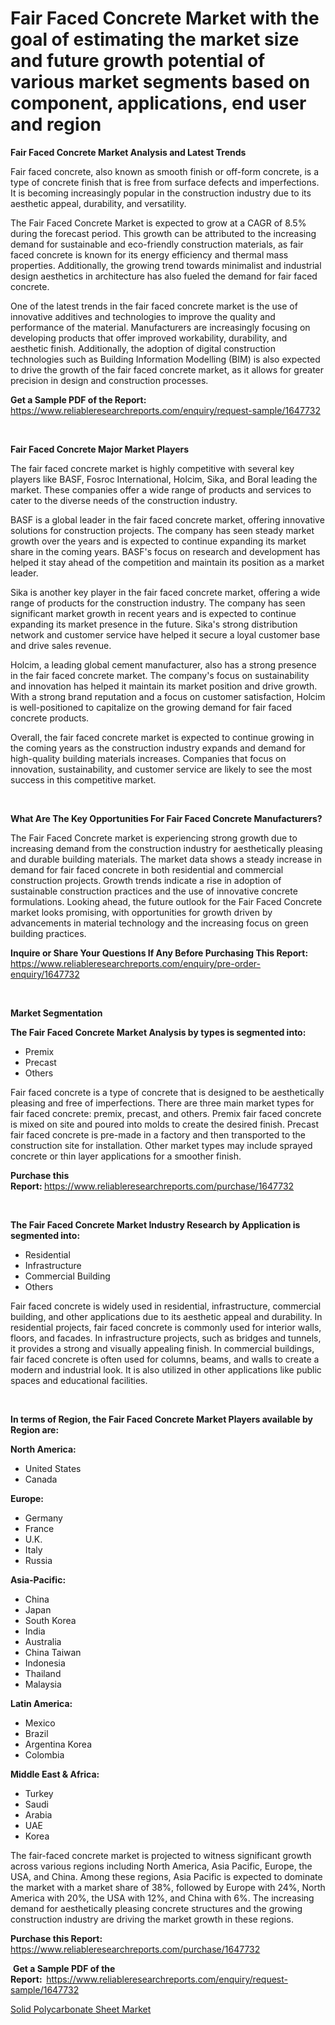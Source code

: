 <p><h1>Fair Faced Concrete Market with the goal of estimating the market size and future growth potential of various market segments based on component, applications, end user and region</h1></p><p><strong>Fair Faced Concrete Market Analysis and Latest Trends</strong></p>
<p><p>Fair faced concrete, also known as smooth finish or off-form concrete, is a type of concrete finish that is free from surface defects and imperfections. It is becoming increasingly popular in the construction industry due to its aesthetic appeal, durability, and versatility.</p><p>The Fair Faced Concrete Market is expected to grow at a CAGR of 8.5% during the forecast period. This growth can be attributed to the increasing demand for sustainable and eco-friendly construction materials, as fair faced concrete is known for its energy efficiency and thermal mass properties. Additionally, the growing trend towards minimalist and industrial design aesthetics in architecture has also fueled the demand for fair faced concrete.</p><p>One of the latest trends in the fair faced concrete market is the use of innovative additives and technologies to improve the quality and performance of the material. Manufacturers are increasingly focusing on developing products that offer improved workability, durability, and aesthetic finish. Additionally, the adoption of digital construction technologies such as Building Information Modelling (BIM) is also expected to drive the growth of the fair faced concrete market, as it allows for greater precision in design and construction processes.</p></p>
<p><strong>Get a Sample PDF of the Report:&nbsp;</strong> <a href="https://www.reliableresearchreports.com/enquiry/request-sample/1647732">https://www.reliableresearchreports.com/enquiry/request-sample/1647732</a></p>
<p>&nbsp;</p>
<p><strong>Fair Faced Concrete Major Market Players</strong></p>
<p><p>The fair faced concrete market is highly competitive with several key players like BASF, Fosroc International, Holcim, Sika, and Boral leading the market. These companies offer a wide range of products and services to cater to the diverse needs of the construction industry.</p><p>BASF is a global leader in the fair faced concrete market, offering innovative solutions for construction projects. The company has seen steady market growth over the years and is expected to continue expanding its market share in the coming years. BASF's focus on research and development has helped it stay ahead of the competition and maintain its position as a market leader.</p><p>Sika is another key player in the fair faced concrete market, offering a wide range of products for the construction industry. The company has seen significant market growth in recent years and is expected to continue expanding its market presence in the future. Sika's strong distribution network and customer service have helped it secure a loyal customer base and drive sales revenue.</p><p>Holcim, a leading global cement manufacturer, also has a strong presence in the fair faced concrete market. The company's focus on sustainability and innovation has helped it maintain its market position and drive growth. With a strong brand reputation and a focus on customer satisfaction, Holcim is well-positioned to capitalize on the growing demand for fair faced concrete products.</p><p>Overall, the fair faced concrete market is expected to continue growing in the coming years as the construction industry expands and demand for high-quality building materials increases. Companies that focus on innovation, sustainability, and customer service are likely to see the most success in this competitive market.</p></p>
<p>&nbsp;</p>
<p><strong>What Are The Key Opportunities For Fair Faced Concrete Manufacturers?</strong></p>
<p><p>The Fair Faced Concrete market is experiencing strong growth due to increasing demand from the construction industry for aesthetically pleasing and durable building materials. The market data shows a steady increase in demand for fair faced concrete in both residential and commercial construction projects. Growth trends indicate a rise in adoption of sustainable construction practices and the use of innovative concrete formulations. Looking ahead, the future outlook for the Fair Faced Concrete market looks promising, with opportunities for growth driven by advancements in material technology and the increasing focus on green building practices.</p></p>
<p><strong>Inquire or Share Your Questions If Any Before Purchasing This Report:</strong> <a href="https://www.reliableresearchreports.com/enquiry/pre-order-enquiry/1647732">https://www.reliableresearchreports.com/enquiry/pre-order-enquiry/1647732</a></p>
<p>&nbsp;</p>
<p><strong>Market Segmentation</strong></p>
<p><strong>The Fair Faced Concrete Market Analysis by types is segmented into:</strong></p>
<p><ul><li>Premix</li><li>Precast</li><li>Others</li></ul></p>
<p><p>Fair faced concrete is a type of concrete that is designed to be aesthetically pleasing and free of imperfections. There are three main market types for fair faced concrete: premix, precast, and others. Premix fair faced concrete is mixed on site and poured into molds to create the desired finish. Precast fair faced concrete is pre-made in a factory and then transported to the construction site for installation. Other market types may include sprayed concrete or thin layer applications for a smoother finish.</p></p>
<p><strong>Purchase this Report:&nbsp;</strong><a href="https://www.reliableresearchreports.com/purchase/1647732">https://www.reliableresearchreports.com/purchase/1647732</a></p>
<p>&nbsp;</p>
<p><strong>The Fair Faced Concrete Market Industry Research by Application is segmented into:</strong></p>
<p><ul><li>Residential</li><li>Infrastructure</li><li>Commercial Building</li><li>Others</li></ul></p>
<p><p>Fair faced concrete is widely used in residential, infrastructure, commercial building, and other applications due to its aesthetic appeal and durability. In residential projects, fair faced concrete is commonly used for interior walls, floors, and facades. In infrastructure projects, such as bridges and tunnels, it provides a strong and visually appealing finish. In commercial buildings, fair faced concrete is often used for columns, beams, and walls to create a modern and industrial look. It is also utilized in other applications like public spaces and educational facilities.</p></p>
<p>&nbsp;</p>
<p><strong>In terms of Region, the Fair Faced Concrete Market Players available by Region are:</strong></p>
<p>
    <p> <strong> North America: </strong>
        <ul>
            <li>United States</li>
            <li>Canada</li>
        </ul>
        </p> 
    <p> <strong> Europe: </strong>
        <ul>
            <li>Germany</li>
            <li>France</li>
            <li>U.K.</li>
            <li>Italy</li>
            <li>Russia</li>
        </ul>
        </p> 
    <p> <strong> Asia-Pacific: </strong>
        <ul>
            <li>China</li>
            <li>Japan</li>
            <li>South Korea</li>
            <li>India</li>
            <li>Australia</li>
            <li>China Taiwan</li>
            <li>Indonesia</li>
            <li>Thailand</li>
            <li>Malaysia</li>
        </ul>
        </p> 
    <p> <strong> Latin America: </strong>
        <ul>
            <li>Mexico</li>
            <li>Brazil</li>
            <li>Argentina Korea</li>
            <li>Colombia</li>
        </ul>
        </p> 
    <p> <strong> Middle East & Africa: </strong>
        <ul>
            <li>Turkey</li>
            <li>Saudi</li>
            <li>Arabia</li>
            <li>UAE</li>
            <li>Korea</li>
        </ul>
    </p>
    </p>
<p><p>The fair-faced concrete market is projected to witness significant growth across various regions including North America, Asia Pacific, Europe, the USA, and China. Among these regions, Asia Pacific is expected to dominate the market with a market share of 38%, followed by Europe with 24%, North America with 20%, the USA with 12%, and China with 6%. The increasing demand for aesthetically pleasing concrete structures and the growing construction industry are driving the market growth in these regions.</p></p>
<p><strong>Purchase this Report: </strong><a href="https://www.reliableresearchreports.com/purchase/1647732">https://www.reliableresearchreports.com/purchase/1647732</a></p>
<p>&nbsp;<strong>Get a Sample PDF of the Report:&nbsp;&nbsp;</strong><a href="https://www.reliableresearchreports.com/enquiry/request-sample/1647732">https://www.reliableresearchreports.com/enquiry/request-sample/1647732</a></p>
<p><strong></strong></p>
<p><p><a href="https://github.com/NorbertYates/Market-Research-Report-List-4/blob/main/solid-polycarbonate-sheet-market.md">Solid Polycarbonate Sheet Market</a></p></p>